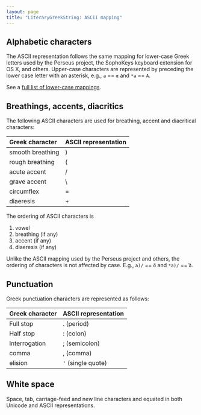 ```yaml
---
layout: page
title: "LiteraryGreekString: ASCII mapping"
---
```


## Alphabetic characters
The ASCII representation follows the same mapping for lower-case Greek letters used by the Perseus project, the SophoKeys keyboard extension for OS X, and others. Upper-case characters are represented by preceding the lower case letter with an asterisk, e.g., `a` == `α` and `*a` ==  `Α`.

 See a [full list of lower-case mappings](../lc).

## Breathings, accents, diacritics
The following ASCII characters are used for breathing, accent and diacritical characters:

| Greek character  | ASCII representation |
|:-----------------|:---------------------|
| smooth breathing | )                    |
| rough breathing  | (                    |
| acute accent     | /                    |
| grave accent     | \\                   |
| circumflex       | =                    |
| diaeresis        | +                    |

The ordering of ASCII characters is

1. vowel
2. breathing (if any)
3. accent (if any)
4. diaeresis (if any)

Unlike the ASCII mapping used by the Perseus project and others, the ordering of characters is not affected by case. E.g., `a)/` == `ἄ` and `*a)/` == `Ἄ`.



## Punctuation

Greek punctuation characters are represented as follows:


| Greek character | ASCII representation |
|:----------------|:---------------------|
| Full stop       | .   (period)         |
| Half stop       | : (colon)            |
| Interrogation   | ; (semicolon)        |
| comma | , (comma)|
| elision | `'` (single quote) |

## White space

Space, tab, carriage-feed and new line characters and equated in both Unicode and ASCII representations.
